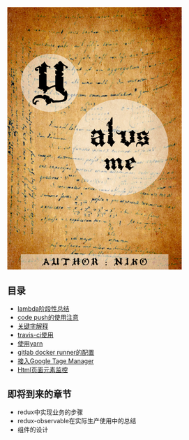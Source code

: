 <img src="./asset/cover.jpg" alt="Drawing" style="width: 400px;"/>

## 目录  
* [lambda阶段性总结](lambda阶段性总结.md)
* [code push的使用注意](code-push.md)
* [关键字解释](keyword-explanation.md)
* [travis-ci使用](travisci.md)
* [使用yarn](use_yarn.md)  
* [gitlab docker runner的配置](runner_in_docker.md)  
* [接入Google Tage Manager](google_analytics.md)  
* [Html页面元素监控](element_trigger.md)



## 即将到来的章节
- redux中实现业务的步骤
- redux-observable在实际生产使用中的总结
- 组件的设计
